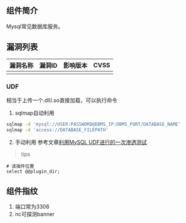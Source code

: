## 组件简介

Mysql常见数据库服务。

## 漏洞列表

| 漏洞名称 | 漏洞ID | 影响版本 | CVSS |
| -------- | ------ | -------- | ---- |
|          |        |          |      |

### UDF

相当于上传一个.dll/.so直接加载，可以执行命令

1. sqlmap自动利用
```bash
sqlmap -d 'mysql://USER:PASSWORD@DBMS_IP:DBMS_PORT/DATABASE_NAME'
sqlmap -d 'access://DATABASE_FILEPATH'
```

2. 手动利用
参考文章[利用MySQL UDF进行的一次渗透测试](https://www.freebuf.com/articles/system/163144.html)

> tips

```mysql
# 读插件位置
select @@plugin_dir;
```

## 组件指纹

1. 端口常为3306
2. nc可探测banner


